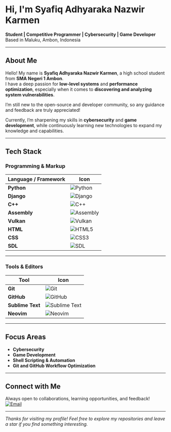 # Hi, I'm Syafiq Adhyaraka Nazwir Karmen  

**Student | Competitive Programmer | Cybersecurity | Game Developer**  
Based in Maluku, Ambon, Indonesia  

---

## About Me  

Hello! My name is **Syafiq Adhyaraka Nazwir Karmen**, a high school student from **SMA Negeri 1 Ambon**.  
I have a deep passion for **low-level systems** and **performance optimization**, especially when it comes to **discovering and analyzing system vulnerabilities**.  

I’m still new to the open-source and developer community, so any guidance and feedback are truly appreciated!  

Currently, I’m sharpening my skills in **cybersecurity** and **game development**, while continuously learning new technologies to expand my knowledge and capabilities.  

---

## Tech Stack  

### Programming & Markup  

| Language / Framework | Icon |
|-----------------------|------|
| **Python** | ![Python](https://img.shields.io/badge/Python-3776AB?style=for-the-badge&logo=python&logoColor=white) |
| **Django** | ![Django](https://img.shields.io/badge/Django-092E20?style=for-the-badge&logo=django&logoColor=white) |
| **C++** | ![C++](https://img.shields.io/badge/C++-00599C?style=for-the-badge&logo=cplusplus&logoColor=white) |
| **Assembly** | ![Assembly](https://img.shields.io/badge/Assembly-525252?style=for-the-badge&logo=asm&logoColor=white) |
| **Vulkan** | ![Vulkan](https://img.shields.io/badge/Vulkan-AC162C?style=for-the-badge&logo=vulkan&logoColor=white) |
| **HTML** | ![HTML5](https://img.shields.io/badge/HTML5-E34F26?style=for-the-badge&logo=html5&logoColor=white) |
| **CSS** | ![CSS3](https://img.shields.io/badge/CSS3-1572B6?style=for-the-badge&logo=css3&logoColor=white) |
| **SDL** | ![SDL](https://img.shields.io/badge/SDL-0068B1?style=for-the-badge&logo=sdl&logoColor=white) |

---

### Tools & Editors  

| Tool | Icon |
|------|------|
| **Git** | ![Git](https://img.shields.io/badge/Git-F05032?style=for-the-badge&logo=git&logoColor=white) |
| **GitHub** | ![GitHub](https://img.shields.io/badge/GitHub-181717?style=for-the-badge&logo=github&logoColor=white) |
| **Sublime Text** | ![Sublime Text](https://img.shields.io/badge/Sublime_Text-FF9800?style=for-the-badge&logo=sublimetext&logoColor=white) |
| **Neovim** | ![Neovim](https://img.shields.io/badge/Neovim-57A143?style=for-the-badge&logo=neovim&logoColor=white) |

---

## Focus Areas  
-  **Cybersecurity**  
-  **Game Development**  
-  **Shell Scripting & Automation**  
-  **Git and GitHub Workflow Optimization**  

---

## Connect with Me  
 Always open to collaborations, learning opportunities, and feedback!  
 [![Email](https://img.shields.io/badge/Email-sadhyaraka%40gmail.com-red?style=for-the-badge&logo=gmail&logoColor=white)](mailto:sadhyaraka@gmail.com)

---

*Thanks for visiting my profile! Feel free to explore my repositories and leave a star if you find something interesting.*  
